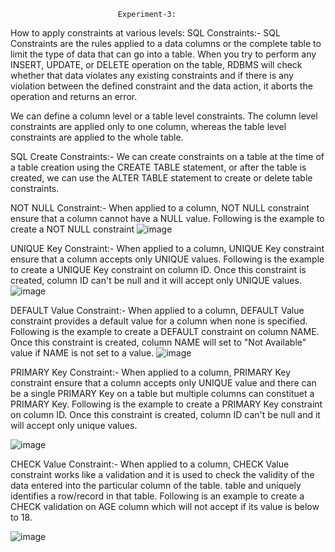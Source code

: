                             Experiment-3:
  How to apply constraints at various levels:
SQL Constraints:-
SQL Constraints are the rules applied to a data columns or the complete table to limit the type of data that can go
into a table. When you try to perform any INSERT, UPDATE, or DELETE operation on the table, RDBMS will
check whether that data violates any existing constraints and if there is any violation between the defined constraint
and the data action, it aborts the operation and returns an error.

We can define a column level or a table level constraints. The column level constraints are applied only to one
column, whereas the table level constraints are applied to the whole table.

SQL Create Constraints:-
We can create constraints on a table at the time of a table creation using the CREATE TABLE statement, or after the
table is created, we can use the ALTER TABLE statement to create or delete table constraints.


NOT NULL Constraint:-
When applied to a column, NOT NULL constraint ensure that a column cannot have a NULL value. Following is
the example to create a NOT NULL constraint
![image](https://github.com/manvirsinghh/rdbms_2023batch/assets/147043473/2b014f0b-22a4-4cef-a50d-2ec40806e38d)


UNIQUE Key Constraint:-
When applied to a column, UNIQUE Key constraint ensure that a column accepts only UNIQUE values. Following
is the example to create a UNIQUE Key constraint on column ID. Once this constraint is created, column ID can't be
null and it will accept only UNIQUE values.
![image](https://github.com/manvirsinghh/rdbms_2023batch/assets/147043473/d94aedbd-cb3b-4858-9509-860d9e62fb9f)


DEFAULT Value Constraint:-
When applied to a column, DEFAULT Value constraint provides a default value for a column when none is
specified. Following is the example to create a DEFAULT constraint on column NAME. Once this constraint is
created, column NAME will set to "Not Available" value if NAME is not set to a value.
![image](https://github.com/manvirsinghh/rdbms_2023batch/assets/147043473/38f93d00-e153-4e60-ad2b-869ffd2952f9)


PRIMARY Key Constraint:-
When applied to a column, PRIMARY Key constraint ensure that a column accepts only UNIQUE value and there
can be a single PRIMARY Key on a table but multiple columns can constituet a PRIMARY Key. Following is the
example to create a PRIMARY Key constraint on column ID. Once this constraint is created, column ID can't be
null and it will accept only unique values.

![image](https://github.com/manvirsinghh/rdbms_2023batch/assets/147043473/2265f29b-bb85-4b71-9e7a-779be6eb8c49)

CHECK Value Constraint:-
When applied to a column, CHECK Value constraint works like a validation and it is used to check the validity of
the data entered into the particular column of the table. table and uniquely identifies a row/record in that table.
Following is an example to create a CHECK validation on AGE column which will not accept if its value is below
to 18.

![image](https://github.com/manvirsinghh/rdbms_2023batch/assets/147043473/86ab27b0-ab82-451b-b191-fcff7167eaed)








